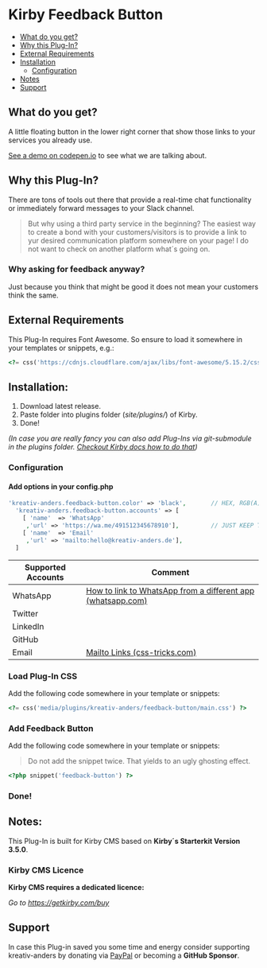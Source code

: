 # Kirby Feedback Button

* [What do you get?](#what-do-you-get)
* [Why this Plug-In?](#why-this-plug-in)
* [External Requirements](#external-requirements)
* [Installation](#installation)
    * [Configuration](#configuration)
* [Notes](#notes)
* [Support](#support)  

## What do you get?
A little floating button in the lower right corner that show those links to your services you already use.

[See a demo on codepen.io](https://codepen.io/Manuel-Steinberg/pen/MWbJLWm) to see what we are talking about.

## Why this Plug-In?
There are tons of tools out there that provide a real-time chat functionality or immediately forward messages to your Slack channel. 

>But why using a third party service in the beginning? 
>The easiest way to create a bond with your customers/visitors is to provide a link to yur desired communication platform somewhere on your page! I do not want to check on another platform what´s going on.

### Why asking for feedback anyway?
Just because you think that might be good it does not mean your customers think the same. 

## External Requirements
This Plug-In requires Font Awesome. 
So ensure to load it somewhere in your templates or snippets, e.g.:

````php
<?= css('https://cdnjs.cloudflare.com/ajax/libs/font-awesome/5.15.2/css/all.min.css') ?>
````

## Installation:
1. Download latest release.
2. Paste folder into plugins folder (*site/plugins/*) of Kirby.
3. Done!

*(In case you are really fancy you can also add Plug-Ins via git-submodule in the plugins folder. [Checkout Kirby docs how to do that](https://getkirby.com/docs/cookbook/setup/git#setting-up-kirby-as-a-git-submodule))*

### Configuration

#### Add options in your config.php
````php
'kreativ-anders.feedback-button.color' => 'black',       // HEX, RGB(A), COLOR ... WHATEVER YOU DESIRE
  'kreativ-anders.feedback-button.accounts' => [
    [ 'name'  => 'WhatsApp'
     ,'url' => 'https://wa.me/491512345678910'],         // JUST KEEP THE CORRECT URLs IN MIND
    [ 'name'  => 'Email'
     ,'url' => 'mailto:hello@kreativ-anders.de'],
  ]
````

**Supported Accounts** | **Comment**
---- | ----
WhatsApp | [How to link to WhatsApp from a different app (whatsapp.com)](https://faq.whatsapp.com/iphone/how-to-link-to-whatsapp-from-a-different-app/)
Twitter | 
LinkedIn | 
GitHub | 
Email | [Mailto Links (css-tricks.com)](https://css-tricks.com/snippets/html/mailto-links/)

### Load Plug-In CSS 
Add the following code somewhere in your template or snippets:

````php
<?= css('media/plugins/kreativ-anders/feedback-button/main.css') ?>
````

### Add Feedback Button
Add the following code somewhere in your template or snippets:

> Do not add the snippet twice. That yields to an ugly ghosting effect. 

````php
<?php snippet('feedback-button') ?>
````

### Done!

## Notes:
This Plug-In is built for Kirby CMS based on **Kirby´s Starterkit Version 3.5.0**. 

### Kirby CMS Licence 
**Kirby CMS requires a dedicated licence:**

*Go to https://getkirby.com/buy*

## Support

In case this Plug-in saved you some time and energy consider supporting kreativ-anders by donating via [PayPal](https://paypal.me/kreativanders) or becoming a **GitHub Sponsor**.
